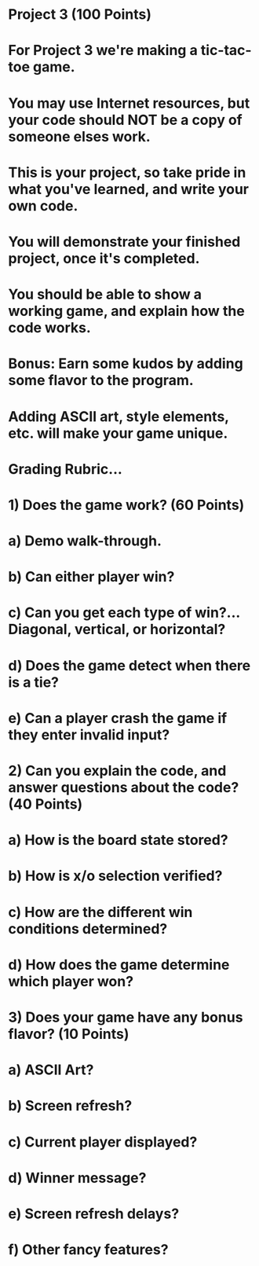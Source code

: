 # Project 3 (100 Points)

# For Project 3 we're making a tic-tac-toe game.
# You may use Internet resources, but your code should NOT be a copy of someone elses work.
# This is your project, so take pride in what you've learned, and write your own code.

# You will demonstrate your finished project, once it's completed.
# You should be able to show a working game, and explain how the code works.

# Bonus: Earn some kudos by adding some flavor to the program.
# Adding ASCII art, style elements, etc. will make your game unique.

# Grading Rubric...
# 1) Does the game work? (60 Points)
#   a) Demo walk-through.
#   b) Can either player win?
#   c) Can you get each type of win?... Diagonal, vertical, or horizontal?
#   d) Does the game detect when there is a tie?
#   e) Can a player crash the game if they enter invalid input?
# 2) Can you explain the code, and answer questions about the code? (40 Points)
#   a) How is the board state stored?
#   b) How is x/o selection verified?
#   c) How are the different win conditions determined?
#   d) How does the game determine which player won?
# 3) Does your game have any bonus flavor? (10 Points)
#   a) ASCII Art?
#   b) Screen refresh?
#   c) Current player displayed?
#   d) Winner message?
#   e) Screen refresh delays?
#   f) Other fancy features?

